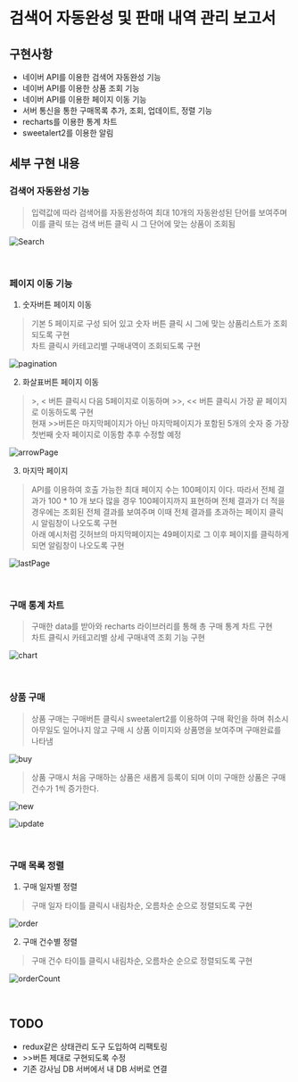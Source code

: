 # 검색어 자동완성 및 판매 내역 관리 보고서

## 구현사항

- 네이버 API를 이용한 검색어 자동완성 기능
- 네이버 API를 이용한 상품 조회 기능
- 네이버 API를 이용한 페이지 이동 기능
- 서버 통신을 통한 구매목록 추가, 조회, 업데이트, 정렬 기능
- recharts를 이용한 통계 차트
- sweetalert2를 이용한 알림

## 세부 구현 내용

### 검색어 자동완성 기능

> 입력값에 따라 검색어를 자동완성하여 최대 10개의 자동완성된 단어를 보여주며 이를 클릭 또는 검색 버튼 클릭 시 그 단어에 맞는 상품이 조회됨

![Search](https://user-images.githubusercontent.com/60686984/146388177-c7fde7a9-a71b-4f89-b29f-87860c1c2264.gif)

<br />

### 페이지 이동 기능

1. 숫자버튼 페이지 이동
> 기본 5 페이지로 구성 되어 있고 숫자 버튼 클릭 시 그에 맞는 상품리스트가 조회되도록 구현  
> 차트 클릭시 카테고리별 구매내역이 조회되도록 구현

![pagination](https://user-images.githubusercontent.com/60686984/146389055-874b2a87-1032-43ca-9204-11d04cc075e9.gif)

2. 화살표버튼 페이지 이동
> \>, \< 버튼 클릭시 다음 5페이지로 이동하며 \>>, \<< 버튼 클릭시 가장 끝 페이지로 이동하도록 구현  
> 현재 \>>버튼은 마지막페이지가 아닌 마지막페이지가 포함된 5개의 숫자 중 가장 첫번째 숫자 페이지로 이동함 추후 수정할 예정

![arrowPage](https://user-images.githubusercontent.com/60686984/146391034-14c55344-d125-4a7e-ad0e-1d7045257a2a.gif)

3. 마지막 페이지
> API를 이용하여 호출 가능한 최대 페이지 수는 100페이지 이다. 따라서 전체 결과가 100 \* 10 개 보다 많을 경우 100페이지까지 표현하며 전체 결과가 더 적을 경우에는 조회된 전체 결과를 보여주며 이때 전체 결과를 초과하는 페이지 클릭시 알림창이 나오도록 구현  
> 아래 예시처럼 깃허브의 마지막페이지는 49페이지로 그 이후 페이지를 클릭하게되면 알림창이 나오도록 구현

![lastPage](https://user-images.githubusercontent.com/60686984/146392280-7c307dd1-29a8-4b09-9ce0-6b011d07a9fb.gif)

<br />

### 구매 통계 차트

> 구매한 data를 받아와 recharts 라이브러리를 통해 총 구매 통계 차트 구현  
> 차트 클릭시 카테고리별 상세 구매내역 조회 기능 구현

![chart](https://user-images.githubusercontent.com/60686984/146392854-3fc260c5-828d-43d9-800e-4c9238e74e81.gif)

<br />

### 상품 구매

> 상품 구매는 구매버튼 클릭시 sweetalert2를 이용하여 구매 확인을 하며 취소시 아무일도 일어나지 않고 구매 시 상품 이미지와 상품명을 보여주며 구매완료를 나타냄

![buy](https://user-images.githubusercontent.com/60686984/146393815-d73b1321-cd84-4514-9243-7ac2eba7993e.gif)

> 상품 구매시 처음 구매하는 상품은 새롭게 등록이 되며 이미 구매한 상품은 구매 건수가 1씩 증가한다.

![new](https://user-images.githubusercontent.com/60686984/146395315-42bd692b-cf73-4836-925c-b57a55443559.gif)

![update](https://user-images.githubusercontent.com/60686984/146395226-678d7688-73bc-40ac-905d-70b18df36b55.gif)

<br />

### 구매 목록 정렬

1. 구매 일자별 정렬
> 구매 일자 타이틀 클릭시 내림차순, 오름차순 순으로 정렬되도록 구현

![order](https://user-images.githubusercontent.com/60686984/146395961-b8fa6e26-3880-4260-961a-409c7f52c46e.gif)

2. 구매 건수별 정렬
> 구매 건수 타이틀 클릭시 내림차순, 오름차순 순으로 정렬되도록 구현

![orderCount](https://user-images.githubusercontent.com/60686984/146396608-14accc9e-6281-4430-9eed-88674a3b739a.gif)

<br />

## TODO

- redux같은 상태관리 도구 도입하여 리팩토링
- \>>버튼 제대로 구현되도록 수정
- 기존 강사님 DB 서버에서 내 DB 서버로 연결
